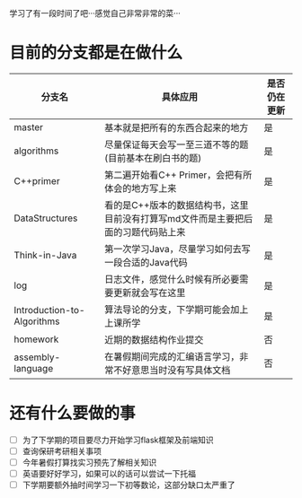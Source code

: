 学习了有一段时间了吧···感觉自己非常非常的菜···

# 目前的分支都是在做什么

| 分支名 | 具体应用 | 是否仍在更新 |
| --- | --- | --- |
| master | 基本就是把所有的东西合起来的地方 | 是 |
| algorithms | 尽量保证每天会写一至三道不等的题(目前基本在刷白书的题) | 是 |
| C++primer | 第二遍开始看C++ Primer，会把有所体会的地方写上来 | 是 |
| DataStructures | 看的是C++版本的数据结构书，这里目前没有打算写md文件而是主要把后面的习题代码贴上来 | 是 |
| Think-in-Java | 第一次学习Java，尽量学习如何去写一段合适的Java代码 | 是 |
| log | 日志文件，感觉什么时候有所必要需要更新就会写在这里 | 是 |
| Introduction-to-Algorithms | 算法导论的分支，下学期可能会加上上课所学 | 是 |
| homework | 近期的数据结构作业提交 | 否 |
| assembly-language | 在暑假期间完成的汇编语言学习，非常不好意思当时没有写具体文档 | 否 |

# 还有什么要做的事


- [ ] 为了下学期的项目要尽力开始学习flask框架及前端知识
- [ ] 查询保研考研相关事项
- [ ] 今年暑假打算找实习预先了解相关知识
- [ ] 英语要好好学习，如果可以的话可以尝试一下托福
- [ ] 下学期要额外抽时间学习一下初等数论，这部分缺口太严重了